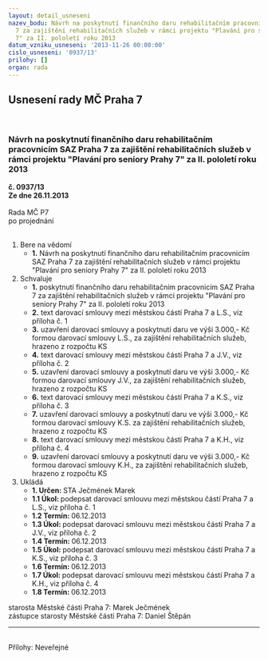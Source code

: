```yaml
---
layout: detail_usneseni
nazev_bodu: Návrh na poskytnutí finančního daru rehabilitačním pracovnicím SAZ Praha
  7 za zajištění rehabilitačních služeb v rámci projektu "Plavání pro seniory Prahy
  7" za II. pololetí roku 2013
datum_vzniku_usneseni: '2013-11-26 00:00:00'
cislo_usneseni: '0937/13'
prilohy: []
organ: rada
---
```

<div id="ucUsn_pList" class="usn">
	<span><h2>Usnesení rady MČ Praha 7 </h2>
<br></span><div class="standBody">
<span><h3>Návrh na poskytnutí finančního daru rehabilitačním pracovnicím SAZ Praha 7 za zajištění rehabilitačních služeb v rámci projektu "Plavání pro seniory Prahy 7" za II. pololetí roku 2013</h3></span><div class="center">
		<strong>č. 0937/13</strong><br>
	</div>
<div class="center">
		<strong>Ze dne 26.11.2013</strong><br><br>
	</div>Rada MČ P7<br> po projednání<br><br><ol>
<li>Bere na vědomí<ul><li>
<strong>1.</strong> Návrh na poskytnutí finančního daru rehabilitačním pracovnicím SAZ Praha 7 za zajištění rehabilitačních služeb v rámci projektu "Plavání pro seniory Prahy 7" za II. pololetí roku 2013</li></ul>
</li>
<li>Schvaluje<ul>
<li>
<strong>1.</strong> poskytnutí finančního daru rehabilitačním pracovnicím SAZ Praha 7 za zajištění rehabilitačních služeb v rámci projektu "Plavání pro seniory Prahy 7" za II. pololetí roku 2013</li>
<li>
<strong>2.</strong> text darovací smlouvy mezi městskou částí Praha 7 a L.S., viz příloha č. 1</li>
<li>
<strong>3.</strong> uzavření darovací smlouvy a poskytnutí daru ve výši 3.000,- Kč formou darovací smlouvy L.S., za zajištění rehabilitačních služeb, hrazeno z rozpočtu KS</li>
<li>
<strong>4.</strong> text darovací smlouvy mezi městskou částí Praha 7 a J.V., viz příloha č. 2</li>
<li>
<strong>5.</strong> uzavření darovací smlouvy a poskytnutí daru ve výši 3.000,- Kč formou darovací smlouvy J.V., za zajištění rehabilitačních služeb, hrazeno z rozpočtu KS</li>
<li>
<strong>6.</strong> text darovací smlouvy mezi městskou částí Praha 7 a K.S., viz příloha č. 3</li>
<li>
<strong>7.</strong> uzavření darovací smlouvy a poskytnutí daru ve výši 3.000,- Kč formou darovací smlouvy K.S. za zajištění rehabilitačních služeb, hrazeno z rozpočtu KS</li>
<li>
<strong>8.</strong> text darovací smlouvy mezi městskou částí Praha 7 a K.H., viz příloha č. 4</li>
<li>
<strong>9.</strong> uzavření darovací smlouvy a poskytnutí daru ve výši 3.000,- Kč formou darovací smlouvy K.H., za zajištění rehabilitačních služeb, hrazeno z rozpočtu KS  </li>
</ul>
</li>
<li>Ukládá<ul>
<li>
<strong>1. Určen: </strong>STA Ječmének Marek</li>
<li>
<strong>1.1 Úkol: </strong>podepsat darovací smlouvu mezi městskou částí Praha 7 a L.S., viz příloha č. 1</li>
<li>
<strong>1.2 Termín: </strong>06.12.2013</li>
<li>
<strong>1.3 Úkol: </strong>podepsat darovací smlouvu mezi městskou částí Praha 7 a J.V., viz příloha č. 2</li>
<li>
<strong>1.4 Termín: </strong>06.12.2013</li>
<li>
<strong>1.5 Úkol: </strong>podepsat darovací smlouvu mezi městskou částí Praha 7 a K.S., viz příloha č. 3</li>
<li>
<strong>1.6 Termín: </strong>06.12.2013</li>
<li>
<strong>1.7 Úkol: </strong>podepsat darovací smlouvu mezi městskou částí Praha 7 a K.H., viz příloha č. 4</li>
<li>
<strong>1.8 Termín: </strong>06.12.2013</li>
</ul>
</li>
</ol>starosta Městské části Praha 7: Marek Ječmének<br>zástupce starosty Městské části Praha 7: Daniel Štěpán <hr>
<br>Přílohy: Neveřejné</div>
</div>